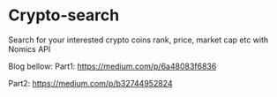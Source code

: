 # Crypto-search
Search for your interested crypto coins rank, price, market cap etc with Nomics API

Blog bellow:
Part1: https://medium.com/p/6a48083f6836


Part2: https://medium.com/p/b32744952824
